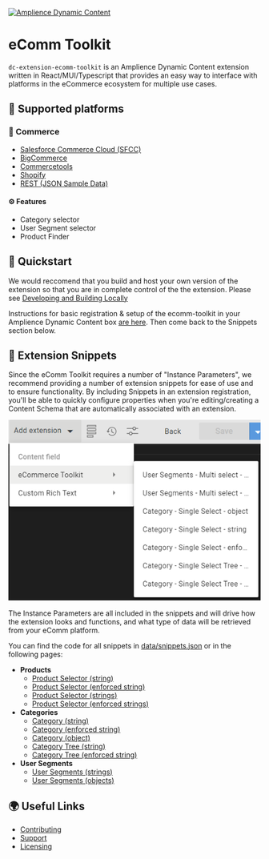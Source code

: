 [![Amplience Dynamic Content](media/header.png)](https://amplience.com/dynamic-content)

# eComm Toolkit

`dc-extension-ecomm-toolkit` is an Amplience Dynamic Content extension written in React/MUI/Typescript that provides an easy way to interface with platforms in the eCommerce ecosystem for multiple use cases.

## 🏢 Supported platforms

### 🛒 Commerce
-   [Salesforce Commerce Cloud (SFCC)](./docs/commerce/sfcc.md)
-   [BigCommerce](./docs/commerce/bigcommerce.md)
-   [Commercetools](./docs/commerce/commercetools.md)
-   [Shopify](./docs/commerce/shopify.md)
-   [REST (JSON Sample Data)](./docs/commerce/rest.md)

#### ⚙️ Features

-   Category selector
-   User Segment selector
-   Product Finder

## 🏁 Quickstart

We would reccomend that you build and host your own version of the extension so that you are in complete control of the the extension. Please see [Developing and Building Locally](./docs/developing%2Bbuilding-locally.md)

Instructions for basic registration & setup of the ecomm-toolkit in your Amplience Dynamic Content box [are here](./docs/extension.md). Then come back to the Snippets section below.

## 🧩 Extension Snippets

Since the eComm Toolkit requires a number of "Instance Parameters", we recommend providing a number of extension snippets for ease of use and to ensure functionality. By including Snippets in an extension registration, you'll be able to quickly configure properties when you're editing/creating a Content Schema that are automatically associated with an extension.

![Extension Snippets](media/ext-snipSelections.png)

The Instance Parameters are all included in the snippets and will drive how the extension looks and functions, and what type of data will be retrieved from your eComm platform.

You can find the code for all snippets in [data/snippets.json](./data/snippets.json) or in the following pages:

- **Products**
  - [Product Selector (string)](./docs/snippets/product-selector-string.md)
  - [Product Selector (enforced string)](./docs/snippets/product-selector-enforced-string.md)
  - [Product Selector (strings)](./docs/snippets/product-selector-strings.md)
  - [Product Selector (enforced strings)](./docs/snippets/product-selector-enforced-strings.md)
- **Categories**
  - [Category (string)](./docs/snippets/category-string.md)
  - [Category (enforced string)](./docs/snippets/category-enforced-string.md)
  - [Category (object)](./docs/snippets/category-object.md)
  - [Category Tree (string)](./docs/snippets/category-tree-string.md)
  - [Category Tree (enforced string)](./docs/snippets/category-tree-enforced-string.md)
- **User Segments**
  - [User Segments (strings)](./docs/snippets/user-segments-strings.md)
  - [User Segments (objects)](./docs/snippets/user-segments-objects.md)

## 🌍 Useful Links

-   [Contributing](./CONTRIBUTING.md)
-   [Support](./support.md)
-   [Licensing](./LICENSE)
